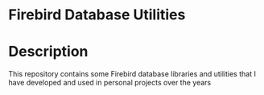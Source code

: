 # Firebird Database Utilities

Description
============
This repository contains some Firebird database libraries and utilities that I have developed and used in personal projects over the years


